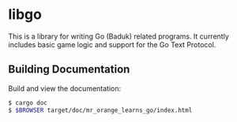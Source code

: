 # libgo

This is a library for writing Go (Baduk) related programs. It currently includes
basic game logic and support for the Go Text Protocol.  

## Building Documentation

Build and view the documentation:

```sh
$ cargo doc
$ $BROWSER target/doc/mr_orange_learns_go/index.html
```
